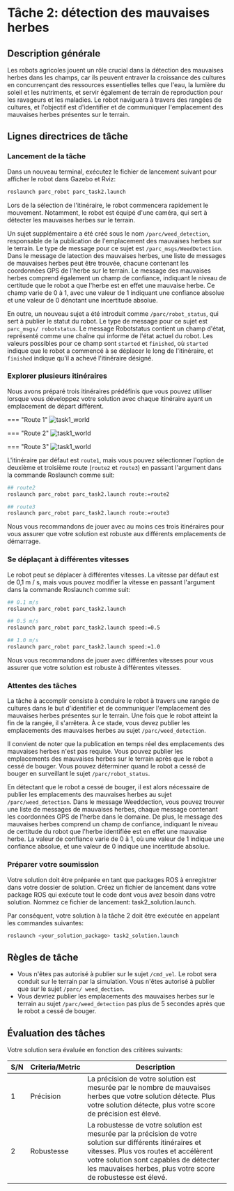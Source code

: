 # Tâche 2: détection des mauvaises herbes

## Description générale

Les robots agricoles jouent un rôle crucial dans la détection des mauvaises herbes dans les champs, car ils peuvent entraver la croissance des cultures en concurrençant des ressources essentielles telles que l'eau, la lumière du soleil et les nutriments, et servir également de terrain de reproduction pour les ravageurs et les maladies. Le robot naviguera à travers des rangées de cultures, et l'objectif est d'identifier et de communiquer l'emplacement des mauvaises herbes présentes sur le terrain.

## Lignes directrices de tâche

### Lancement de la tâche

Dans un nouveau terminal, exécutez le fichier de lancement suivant pour afficher le robot dans Gazebo et Rviz:

```bash
roslaunch parc_robot parc_task2.launch
```

Lors de la sélection de l'itinéraire, le robot commencera rapidement le mouvement. Notamment, le robot est équipé d'une caméra, qui sert à détecter les mauvaises herbes sur le terrain.

Un sujet supplémentaire a été créé sous le nom `/parc/weed_detection`, responsable de la publication de l'emplacement des mauvaises herbes sur le terrain. Le type de message pour ce sujet est `/parc_msgs/WeedDetection`. Dans le message de latection des mauvaises herbes, une liste de messages de mauvaises herbes peut être trouvée, chacune contenant les coordonnées GPS de l'herbe sur le terrain. Le message des mauvaises herbes comprend également un champ de confiance, indiquant le niveau de certitude que le robot a que l'herbe est en effet une mauvaise herbe. Ce champ varie de 0 à 1, avec une valeur de 1 indiquant une confiance absolue et une valeur de 0 dénotant une incertitude absolue.

En outre, un nouveau sujet a été introduit comme `/parc/robot_status`, qui sert à publier le statut du robot. Le type de message pour ce sujet est `parc_msgs/ robotstatus`. Le message Robotstatus contient un champ d'état, représenté comme une chaîne qui informe de l'état actuel du robot. Les valeurs possibles pour ce champ sont `started` et `finished`, où `started` indique que le robot a commencé à se déplacer le long de l'itinéraire, et `finished` indique qu'il a achevé l'itinéraire désigné.

### Explorer plusieurs itinéraires

Nous avons préparé trois itinéraires prédéfinis que vous pouvez utiliser lorsque vous développez votre solution avec chaque itinéraire ayant un emplacement de départ différent.

=== "Route 1"
    ![task1_world](../assets/Task1Route1.png)

=== "Route 2"
    ![task1_world](../assets/Task1Route2.png)

=== "Route 3"
    ![task1_world](../assets/Task1Route3.png)


L'itinéraire par défaut est `route1`, mais vous pouvez sélectionner l'option de deuxième et troisième route (`route2` et `route3`) en passant l'argument dans la commande Roslaunch comme suit:

```bash
## route2
roslaunch parc_robot parc_task2.launch route:=route2

## route3
roslaunch parc_robot parc_task2.launch route:=route3
```

Nous vous recommandons de jouer avec au moins ces trois itinéraires pour vous assurer que votre solution est robuste aux différents emplacements de démarrage.

### Se déplaçant à différentes vitesses

Le robot peut se déplacer à différentes vitesses. La vitesse par défaut est de 0,1 m / s, mais vous pouvez modifier la vitesse en passant l'argument dans la commande Roslaunch comme suit:

```bash
## 0.1 m/s
roslaunch parc_robot parc_task2.launch

## 0.5 m/s
roslaunch parc_robot parc_task2.launch speed:=0.5

## 1.0 m/s
roslaunch parc_robot parc_task2.launch speed:=1.0
```

Nous vous recommandons de jouer avec différentes vitesses pour vous assurer que votre solution est robuste à différentes vitesses.

### Attentes des tâches

La tâche à accomplir consiste à conduire le robot à travers une rangée de cultures dans le but d'identifier et de communiquer l'emplacement des mauvaises herbes présentes sur le terrain. Une fois que le robot atteint la fin de la rangée, il s'arrêtera. À ce stade, vous devez publier les emplacements des mauvaises herbes au sujet `/parc/weed_detection`.

Il convient de noter que la publication en temps réel des emplacements des mauvaises herbes n'est pas requise. Vous pouvez publier les emplacements des mauvaises herbes sur le terrain après que le robot a cessé de bouger. Vous pouvez déterminer quand le robot a cessé de bouger en surveillant le sujet `/parc/robot_status`.

En détectant que le robot a cessé de bouger, il est alors nécessaire de publier les emplacements des mauvaises herbes au sujet `/parc/weed_detection`. Dans le message Weeddection, vous pouvez trouver une liste de messages de mauvaises herbes, chaque message contenant les coordonnées GPS de l'herbe dans le domaine. De plus, le message des mauvaises herbes comprend un champ de confiance, indiquant le niveau de certitude du robot que l'herbe identifiée est en effet une mauvaise herbe. La valeur de confiance varie de 0 à 1, où une valeur de 1 indique une confiance absolue, et une valeur de 0 indique une incertitude absolue.

### Préparer votre soumission

Votre solution doit être préparée en tant que packages ROS à enregistrer dans votre dossier de solution. Créez un fichier de lancement dans votre package ROS qui exécute tout le code dont vous avez besoin dans votre solution. Nommez ce fichier de lancement: task2_solution.launch.

Par conséquent, votre solution à la tâche 2 doit être exécutée en appelant les commandes suivantes:

```bash
roslaunch <your_solution_package> task2_solution.launch
```

## Règles de tâche

* Vous n'êtes pas autorisé à publier sur le sujet `/cmd_vel`. Le robot sera conduit sur le terrain par la simulation. Vous n'êtes autorisé à publier que sur le sujet `/parc/ weed_dection`.
* Vous devriez publier les emplacements des mauvaises herbes sur le terrain au sujet `/parc/weed_detection` pas plus de 5 secondes après que le robot a cessé de bouger.

## Évaluation des tâches

Votre solution sera évaluée en fonction des critères suivants:

| S/N      | Criteria/Metric | Description |
| ----------- | ----------- | ------- |
| 1      | Précision       | La précision de votre solution est mesurée par le nombre de mauvaises herbes que votre solution détecte. Plus votre solution détecte, plus votre score de précision est élevé. |
| 2   | Robustesse        | La robustesse de votre solution est mesurée par la précision de votre solution sur différents itinéraires et vitesses. Plus vos routes et accélèrent votre solution sont capables de détecter les mauvaises herbes, plus votre score de robustesse est élevé. |

